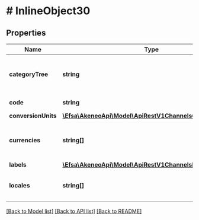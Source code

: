 # # InlineObject30

## Properties

Name | Type | Description | Notes
------------ | ------------- | ------------- | -------------
**categoryTree** | **string** | Code of the category tree linked to the channel |
**code** | **string** | Channel code |
**conversionUnits** | [**\Efsa\AkeneoApi\Model\ApiRestV1ChannelsConversionUnits**](ApiRestV1ChannelsConversionUnits.md) |  | [optional]
**currencies** | **string[]** | Codes of activated currencies for the channel |
**labels** | [**\Efsa\AkeneoApi\Model\ApiRestV1ChannelsLabels**](ApiRestV1ChannelsLabels.md) |  | [optional]
**locales** | **string[]** | Codes of activated locales for the channel |

[[Back to Model list]](../../README.md#models) [[Back to API list]](../../README.md#endpoints) [[Back to README]](../../README.md)
